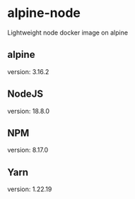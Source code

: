 # alpine-node
Lightweight node docker image on alpine

## alpine
version: 3.16.2

## NodeJS
version: 18.8.0

## NPM
version: 8.17.0

## Yarn
version: 1.22.19
